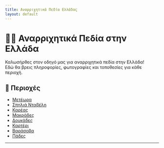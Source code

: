```yaml
---
title: Αναρριχητικά Πεδία Ελλάδας
layout: default
---
```


# 🧗‍♀️ Αναρριχητικά Πεδία στην Ελλάδα

Καλωσήρθες στον οδηγό μας για αναρριχητικά πεδία στην Ελλάδα!  
Εδώ θα βρεις πληροφορίες, φωτογραφίες και τοποθεσίες για κάθε περιοχή.

## 📍 Περιοχές

- [Μετέωρα](meteora.md)
- [Σπηλιά Νταβέλη](daveli.md)
- [Καρέας](kareas.md)
- [Μακράδες](Makrades.md)
- [Δουκάδες](Doukades.md)
- [Καρτέρι](Karteri.md)
- [Βαράσοβα](Varasova.md)
- [Πάδες](Pades.md)

---

